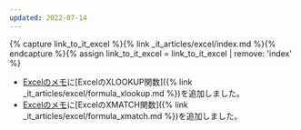 ```yaml
---
updated: 2022-07-14
---
```

{% capture link_to_it_excel %}{% link _it_articles/excel/index.md %}{% endcapture %}{% assign link_to_it_excel = link_to_it_excel | remove: 'index' %}

- [Excelのメモ]({{link_to_it_excel}})に[ExcelのXLOOKUP関数]({% link _it_articles/excel/formula_xlookup.md %})を追加しました。
- [Excelのメモ]({{link_to_it_excel}})に[ExcelのXMATCH関数]({% link _it_articles/excel/formula_xmatch.md %})を追加しました。